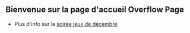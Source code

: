 ## Bienvenue sur la page d'accueil Overflow Page

* Plus d'info sur la [soirée jeux de décembre](https://djuhnix.github.io/overflow/gaming-party)
